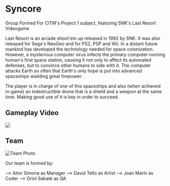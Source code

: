 # Syncore

Group Formed For CITM's Project 1 subject, featuring SNK's Last Resort Videogame

Last Resort is an arcade shoot'em up released in 1992 by SNK. It was also released for Sega's NeoGeo and for PS2, PSP and Wii.
In a distant future mankind has developed the technology needed for space colonization. However, a mysterious computer virus infects the primary computer running human's first space station, causing it not only to affect its automated defenses, but to convince other humans to side with it. The computer attacks Earth so often that Earth's only hope is put into advanced spaceships wielding great firepower.

The player is in charge of one of this spaceships and also (when achieved in-game) an indestructible drone that is a shield and a weapon at the same time. Making good use of it is key in order to succeed.

## Gameplay Video

[![](https://img.youtube.com/vi/kSzxzSNXTC8/0.jpg)](https://www.youtube.com/watch?v=kSzxzSNXTC8)

## Team

![Team Photo](https://github.com/SyncoreLastResort/Last_Resort_Syncore/blob/master/Foto%20de%20Urii%F0%9F%8E%AE%F0%9F%8F%80.jpg)


Our team is formed by: 

--> Aitor Simona as Manager
--> David Tello as Artist
--> Joan Marín as Coder
--> Oriol Sabaté as QA

